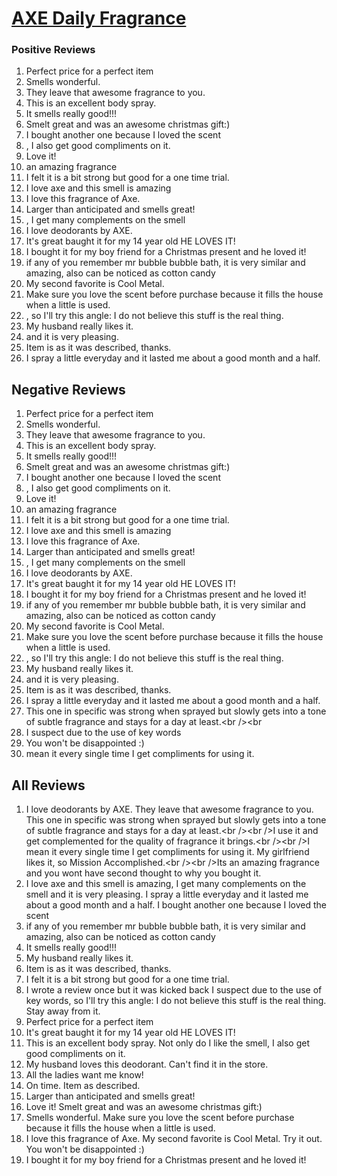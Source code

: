 # [AXE Daily Fragrance](https://products.checkmycream.com/products/AXE-Daily-Fragrance.html)

### Positive Reviews

<ol>
      <li>Perfect price  for a perfect item</li>
      <li>Smells wonderful.  </li>
      <li>They leave that awesome fragrance to you.</li>
      <li>This is an excellent body spray.</li>
      <li>It smells really good!!!</li>
      <li>Smelt great and was an awesome christmas gift:)</li>
      <li>I bought another one because I loved the scent</li>
      <li>, I also get good compliments on it.</li>
      <li>Love it!</li>
      <li>an amazing fragrance</li>
      <li>I felt it is a bit strong but good for a one time trial.</li>
      <li>I love axe and this smell is amazing</li>
      <li>I love this fragrance of Axe.</li>
      <li>Larger than anticipated and smells great!</li>
      <li>, I get many complements on the smell</li>
      <li>I love deodorants by AXE.</li>
      <li>It&#x27;s great baught it for my 14 year old HE LOVES IT!</li>
      <li>I bought it for my boy friend for a Christmas present and he loved it!</li>
      <li>if any of you remember mr bubble bubble bath, it is very similar and amazing, also can be noticed as cotton candy</li>
      <li>My second favorite is Cool Metal.</li>
      <li>Make sure you love the scent before purchase because it fills the house when a little is used.</li>
      <li>, so I&#x27;ll try this angle: I do not believe this stuff is the real thing.</li>
      <li>My husband really likes it.</li>
      <li>and it is very pleasing.</li>
      <li>Item is as it was described, thanks.</li>
      <li>I spray a little everyday and it lasted me about a good month and a half.</li>
</ol>


<h2>Negative Reviews</h2>
<ol>
<li> Perfect price  for a perfect item</li>
<li> Smells wonderful.  </li>
<li> They leave that awesome fragrance to you.</li>
<li> This is an excellent body spray.</li>
<li> It smells really good!!!</li>
<li> Smelt great and was an awesome christmas gift:)</li>
<li> I bought another one because I loved the scent</li>
<li> , I also get good compliments on it.</li>
<li> Love it!</li>
<li> an amazing fragrance</li>
<li> I felt it is a bit strong but good for a one time trial.</li>
<li> I love axe and this smell is amazing</li>
<li> I love this fragrance of Axe.</li>
<li> Larger than anticipated and smells great!</li>
<li> , I get many complements on the smell</li>
<li> I love deodorants by AXE.</li>
<li> It&#x27;s great baught it for my 14 year old HE LOVES IT!</li>
<li> I bought it for my boy friend for a Christmas present and he loved it!</li>
<li> if any of you remember mr bubble bubble bath, it is very similar and amazing, also can be noticed as cotton candy</li>
<li> My second favorite is Cool Metal.</li>
<li> Make sure you love the scent before purchase because it fills the house when a little is used.</li>
<li> , so I&#x27;ll try this angle: I do not believe this stuff is the real thing.</li>
<li> My husband really likes it.</li>
<li> and it is very pleasing.</li>
<li> Item is as it was described, thanks.</li>
<li> I spray a little everyday and it lasted me about a good month and a half.</li>
<li> This one in specific was strong when sprayed but slowly gets into a tone of subtle fragrance and stays for a day at least.&lt;br /&gt;&lt;br</li>
<li> I suspect due to the use of key words</li>
<li> You won&#x27;t be disappointed :)</li>
<li> mean it every single time I get compliments for using it.</li>
</ol>

<h2>All Reviews</h2>

<ol>
    <li> I love deodorants by AXE. They leave that awesome fragrance to you. This one in specific was strong when sprayed but slowly gets into a tone of subtle fragrance and stays for a day at least.&lt;br /&gt;&lt;br /&gt;I use it and get complemented for the quality of fragrance it brings.&lt;br /&gt;&lt;br /&gt;I mean it every single time I get compliments for using it. My girlfriend likes it, so Mission Accomplished.&lt;br /&gt;&lt;br /&gt;Its an amazing fragrance and you wont have second thought to why you bought it.</li>
    <li> I love axe and this smell is amazing, I get many complements on the smell and it is very pleasing. I spray a little everyday and it lasted me about a good month and a half. I bought another one because I loved the scent</li>
    <li> if any of you remember mr bubble bubble bath, it is very similar and amazing, also can be noticed as cotton candy</li>
    <li> It smells really good!!!</li>
    <li> My husband really likes it.</li>
    <li> Item is as it was described, thanks.</li>
    <li> I felt it is a bit strong but good for a one time trial.</li>
    <li> I wrote a review once but it was kicked back I suspect due to the use of key words, so I&#x27;ll try this angle: I do not believe this stuff is the real thing. Stay away from it.</li>
    <li> Perfect price  for a perfect item</li>
    <li> It&#x27;s great baught it for my 14 year old HE LOVES IT!</li>
    <li> This is an excellent body spray. Not only do I like the smell, I also get good compliments on it.</li>
    <li> My husband loves this deodorant.  Can&#x27;t find it in the store.</li>
    <li> All the ladies want me know!</li>
    <li> On time.  Item as described.</li>
    <li> Larger than anticipated and smells great!</li>
    <li> Love it! Smelt great and was an awesome christmas gift:)</li>
    <li> Smells wonderful.  Make sure you love the scent before purchase because it fills the house when a little is used.</li>
    <li> I love this fragrance of Axe. My second favorite is Cool Metal. Try it out. You won&#x27;t be disappointed :)</li>
    <li> I bought it for my boy friend for a Christmas present and he loved it!</li>
</ol>




